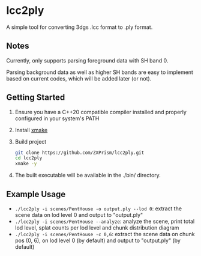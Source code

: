 # lcc2ply

A simple tool for converting 3dgs .lcc format to .ply format.

## Notes
Currently, only supports parsing foreground data with SH band 0.

Parsing background data as well as higher SH bands are easy to implement based on current codes, which will be added later (or not).

## Getting Started
1. Ensure you have a C++20 compatible compiler installed and properly configured in your system's PATH
2. Install [xmake](https://xmake.io/)
3. Build project

    ```sh
    git clone https://github.com/ZXPrism/lcc2ply.git
    cd lcc2ply
    xmake -y
    ```
4. The built executable will be available in the ./bin/ directory.

## Example Usage
- `./lcc2ply -i scenes/PentHouse -o output.ply --lod 0`: extract the scene data on lod level 0 and output to "output.ply"
- `./lcc2ply -i scenes/PentHouse --analyze`: analyze the scene, print total lod level, splat counts per lod level and chunk distribution diagram
- `./lcc2ply -i scenes/PentHouse -c 0,6`: extract the scene data on chunk pos (0, 6), on lod level 0 (by default) and output to "output.ply" (by default)
